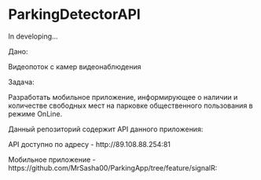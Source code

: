 # ParkingDetectorAPI
In developing...

<p>Дано:</p>  
<p>Видеопоток с камер видеонаблюдения</p> 

<p>Задача:</p>
<p>Разработать мобильное приложение, информирующее о наличии и количестве свободных мест на парковке общественного пользования в режиме OnLine.</p>
<p>Данный репозиторий содержит API данного приложения:</p>
<p>API доступно по адресу - http://89.108.88.254:81</p>

<p>Мобильное приложение - https://github.com/MrSasha00/ParkingApp/tree/feature/signalR:</p>
